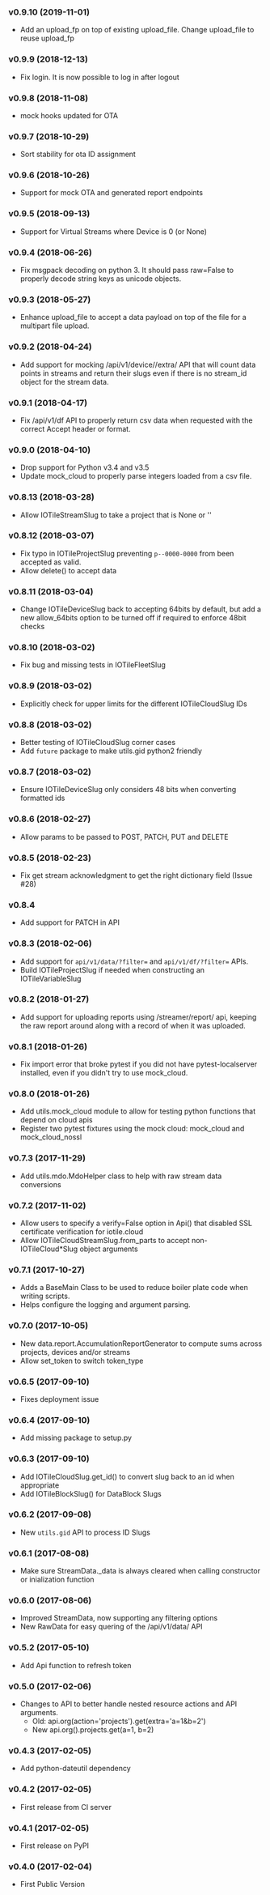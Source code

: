 ### v0.9.10 (2019-11-01)

* Add an upload_fp on top of existing upload_file.
    Change upload_file to reuse upload_fp

### v0.9.9 (2018-12-13)

* Fix login. It is now possible to log in after logout

### v0.9.8 (2018-11-08)

* mock hooks updated for OTA

### v0.9.7 (2018-10-29)

* Sort stability for ota ID assignment

### v0.9.6 (2018-10-26)

* Support for mock OTA and generated report endpoints

### v0.9.5 (2018-09-13)

* Support for Virtual Streams where Device is 0 (or None)

### v0.9.4 (2018-06-26)

* Fix msgpack decoding on python 3.  It should pass raw=False to properly
    decode string keys as unicode objects.

### v0.9.3 (2018-05-27)

* Enhance upload_file to accept a data payload on top of the file for a
    multipart file upload.

### v0.9.2 (2018-04-24)

* Add support for mocking /api/v1/device/<slug>/extra/ API that will count
    data points in streams and return their slugs even if there is no stream_id
    object for the stream data.

### v0.9.1 (2018-04-17)

* Fix /api/v1/df API to properly return csv data when requested with the
    correct Accept header or format.

### v0.9.0 (2018-04-10)

* Drop support for Python v3.4 and v3.5
* Update mock_cloud to properly parse integers loaded from a csv file.

### v0.8.13 (2018-03-28)

* Allow IOTileStreamSlug to take a project that is None or ''

### v0.8.12 (2018-03-07)

* Fix typo in IOTileProjectSlug preventing `p--0000-0000` from been accepted as valid.
* Allow delete() to accept data

### v0.8.11 (2018-03-04)

* Change IOTileDeviceSlug back to accepting 64bits by default, but add a new allow_64bits option to be turned off
  if required to enforce 48bit checks

### v0.8.10 (2018-03-02)

* Fix bug and missing tests in IOTileFleetSlug

### v0.8.9 (2018-03-02)

* Explicitly check for upper limits for the different IOTileCloudSlug IDs

### v0.8.8 (2018-03-02)

* Better testing of IOTileCloudSlug corner cases
* Add `future` package to make utils.gid python2 friendly

### v0.8.7 (2018-03-02)

* Ensure IOTileDeviceSlug only considers 48 bits when converting formatted ids
  
### v0.8.6 (2018-02-27)

* Allow params to be passed to POST, PATCH, PUT and DELETE

### v0.8.5 (2018-02-23)

* Fix get stream acknowledgment to get the right dictionary field (Issue #28)

### v0.8.4

* Add support for PATCH in API

### v0.8.3 (2018-02-06)

* Add support for `api/v1/data/?filter=` and `api/v1/df/?filter=` APIs.
* Build IOTileProjectSlug if needed when constructing an IOTileVariableSlug

### v0.8.2 (2018-01-27)

* Add support for uploading reports using /streamer/report/ api, keeping
    the raw report around along with a record of when it was uploaded.

### v0.8.1 (2018-01-26)

* Fix import error that broke pytest if you did not have pytest-localserver
    installed, even if you didn't try to use mock_cloud.

### v0.8.0 (2018-01-26)

* Add utils.mock_cloud module to allow for testing python functions that depend on cloud apis
* Register two pytest fixtures using the mock cloud: mock_cloud and mock_cloud_nossl

### v0.7.3 (2017-11-29)

* Add utils.mdo.MdoHelper class to help with raw stream data conversions

### v0.7.2 (2017-11-02)

* Allow users to specify a verify=False option in Api() that disabled SSL certificate verification for iotile.cloud
* Allow IOTileCloudStreamSlug.from_parts to accept non-IOTileCloud*Slug object arguments

### v0.7.1 (2017-10-27)
  
* Adds a BaseMain Class to be used to reduce boiler plate code when writing scripts.
* Helps configure the logging and argument parsing.

### v0.7.0 (2017-10-05)

* New data.report.AccumulationReportGenerator to compute sums across projects, devices and/or streams
* Allow set_token to switch token_type

### v0.6.5 (2017-09-10)

* Fixes deployment issue

### v0.6.4 (2017-09-10)

* Add missing package to setup.py

### v0.6.3 (2017-09-10)

* Add IOTileCloudSlug.get_id() to convert slug back to an id when appropriate
* Add IOTileBlockSlug() for DataBlock Slugs
  
### v0.6.2 (2017-09-08)

* New `utils.gid` API to process ID Slugs
  
### v0.6.1 (2017-08-08)

* Make sure StreamData._data is always cleared when calling constructor or inialization function
  
### v0.6.0 (2017-08-06)

* Improved StreamData, now supporting any filtering options
* New RawData for easy quering of the /api/v1/data/ API
  
### v0.5.2 (2017-05-10)

* Add Api function to refresh token
  
### v0.5.0 (2017-02-06)

* Changes to API to better handle nested resource actions and API arguments.
  * Old: api.org(action='projects').get(extra='a=1&b=2')
  * New api.org().projects.get(a=1, b=2)
  
### v0.4.3 (2017-02-05)

* Add python-dateutil dependency
  
### v0.4.2 (2017-02-05)

* First release from CI server

### v0.4.1 (2017-02-05)

* First release on PyPI

### v0.4.0 (2017-02-04)

* First Public Version
